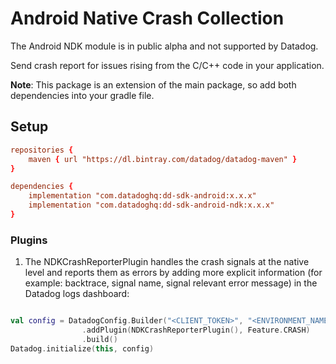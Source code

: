 # Android Native Crash Collection

<div class="alert alert-info">The Android NDK module is in public alpha and not supported by Datadog.</div>

Send crash report for issues rising from the C/C++ code in your application.

**Note**: This package is an extension of the main package, so add both dependencies into your gradle file.

## Setup

```conf
repositories {
    maven { url "https://dl.bintray.com/datadog/datadog-maven" }
}

dependencies {
    implementation "com.datadoghq:dd-sdk-android:x.x.x"
    implementation "com.datadoghq:dd-sdk-android-ndk:x.x.x"
}
```

### Plugins

1. The NDKCrashReporterPlugin handles the crash signals at the native level and reports them as errors by adding more explicit information (for example: backtrace, signal name, signal relevant error message) in the Datadog logs dashboard:

```kotlin

val config = DatadogConfig.Builder("<CLIENT_TOKEN>", "<ENVIRONMENT_NAME>", "<APPLICATION_ID>")
                .addPlugin(NDKCrashReporterPlugin(), Feature.CRASH)
                .build()
Datadog.initialize(this, config)

```
